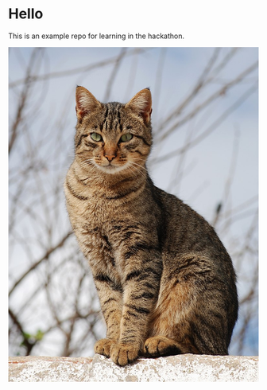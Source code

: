 # Hello
This is an example repo for learning in the hackathon.

![This is a cat! How cute](./cat.jpg)
